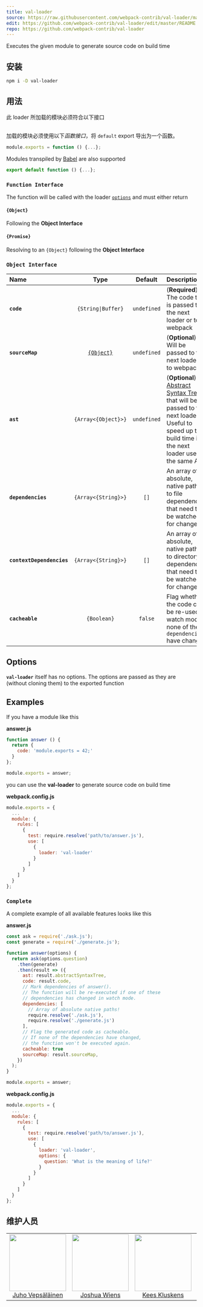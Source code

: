 ```yaml
---
title: val-loader
source: https://raw.githubusercontent.com/webpack-contrib/val-loader/master/README.md
edit: https://github.com/webpack-contrib/val-loader/edit/master/README.md
repo: https://github.com/webpack-contrib/val-loader
---
```

Executes the given module to generate source code on build time

## 安装

```bash
npm i -D val-loader
```

## 用法

此 loader 所加载的模块必须符合以下接口

##

加载的模块必须使用以下*函数接口*，将  `default` export 导出为一个函数。

```js
module.exports = function () {...};
```

Modules transpiled by [Babel](https://babeljs.io/) are also supported

```js
export default function () {...};
```

### `Function Interface`

The function will be called with the loader [`options`](https://webpack.docschina.org/configuration/module/#useentry) and must either return

#### `{Object}`

Following the **Object Interface**

#### `{Promise}`

Resolving to an `{Object}` following the **Object Interface**

### `Object Interface`

|Name|Type|Default|Description|
|:---|:--:|:-----:|:----------|
|**`code`**|`{String\|Buffer}`|`undefined`|(**Required**) The code that is passed to the next loader or to webpack|
|**`sourceMap`**| [`{Object}`](https://docs.google.com/document/d/1U1RGAehQwRypUTovF1KRlpiOFze0b-_2gc6fAH0KY0k/edit)|`undefined`|(**Optional**) Will be passed to the next loader or to webpack|
|**`ast`**|`{Array<{Object}>}`|`undefined`|(**Optional**) An [Abstract Syntax Tree](https://en.wikipedia.org/wiki/Abstract_syntax_tree) that will be passed to the next loader. Useful to speed up the build time if the next loader uses the same AST|
|**`dependencies`**|`{Array<{String}>}`|`[]`|An array of absolute, native paths to file dependencies that need to be watched for changes|
|**`contextDependencies`**| `{Array<{String}>}` |`[]`| An array of absolute, native paths to directory dependencies that need to be watched for changes|
|**`cacheable`**|`{Boolean}`|`false`|Flag whether the code can be re-used in watch mode if none of the `dependencies` have changed|

## Options

**`val-loader`** itself has no options. The options are passed as they are (without cloning them) to the exported function

## Examples

If you have a module like this

**answer.js**
```js
function answer () {
  return {
    code: 'module.exports = 42;'
  }
};

module.exports = answer;
```

you can use the **val-loader** to generate source code on build time

**webpack.config.js**
```js
module.exports = {
  ...
  module: {
    rules: [
      {
        test: require.resolve('path/to/answer.js'),
        use: [
          {
            loader: 'val-loader'
          }
        ]
      }
    ]
  }
};
```

### `Complete`

A complete example of all available features looks like this

**answer.js**
```js
const ask = require('./ask.js');
const generate = require('./generate.js');

function answer(options) {
  return ask(options.question)
    .then(generate)
    .then(result => ({
      ast: result.abstractSyntaxTree,
      code: result.code,
      // Mark dependencies of answer().
      // The function will be re-executed if one of these
      // dependencies has changed in watch mode.
      dependencies: [
        // Array of absolute native paths!
        require.resolve('./ask.js'),
        require.resolve('./generate.js')
      ],
      // Flag the generated code as cacheable.
      // If none of the dependencies have changed,
      // the function won't be executed again.
      cacheable: true
      sourceMap: result.sourceMap,
    })
  );
}

module.exports = answer;
```

**webpack.config.js**
```js
module.exports = {
  ...
  module: {
    rules: [
      {
        test: require.resolve('path/to/answer.js'),
        use: [
          {
            loader: 'val-loader',
            options: {
              question: 'What is the meaning of life?'
            }
          }
        ]
      }
    ]
  }
};
```

## 维护人员

<table>
  <tbody>
    <tr>
      <td align="center">
        <img width="150" height="150"
        src="https://avatars3.githubusercontent.com/u/166921?v=3&s=150">
        </br>
        <a href="https://github.com/bebraw">Juho Vepsäläinen</a>
      </td>
      <td align="center">
        <img width="150" height="150"
        src="https://avatars2.githubusercontent.com/u/8420490?v=3&s=150">
        </br>
        <a href="https://github.com/d3viant0ne">Joshua Wiens</a>
      </td>
      <td align="center">
        <img width="150" height="150"
        src="https://avatars3.githubusercontent.com/u/533616?v=3&s=150">
        </br>
        <a href="https://github.com/SpaceK33z">Kees Kluskens</a>
      </td>
      <td align="center">
        <img width="150" height="150"
        src="https://avatars3.githubusercontent.com/u/781746?v=3&s=150">
        </br>
        <a href="https://github.com/jhnns">Johannes Ewald</a>
      </td>
    </tr>
  <tbody>
</table>


[npm]: https://img.shields.io/npm/v/val-loader.svg
[npm-url]: https://npmjs.com/package/val-loader

[node]: https://img.shields.io/node/v/val-loader.svg
[node-url]: https://nodejs.org

[deps]: https://david-dm.org/webpack-contrib/val-loader.svg
[deps-url]: https://david-dm.org/webpack-contrib/val-loader

[travis]: http://img.shields.io/travis/webpack-contrib/val-loader.svg
[travis-url]: https://travis-ci.org/webpack-contrib/val-loader

[appveyor]: https://ci.appveyor.com/api/projects/status/github/webpack-contrib/val-loader?svg=true
[appveyor-url]: https://ci.appveyor.com/project/jhnns/val-loader/branch/master

[cover]: https://codecov.io/gh/webpack-contrib/val-loader/branch/master/graph/badge.svg
[cover-url]: https://codecov.io/gh/webpack-contrib/val-loader

[chat]: https://badges.gitter.im/webpack-contrib/webpack.svg
[chat-url]: https://gitter.im/webpack-contrib/webpack
